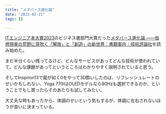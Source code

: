 ```yaml
---
title: "メタバース進化論"
date: "2023-02-21"
tags: []

---
```


[ITエンジニア本大賞2023](https://www.shoeisha.co.jp/campaign/award/result)のビジネス書部門大賞だった[メタバース進化論 ――仮想現実の荒野に芽吹く「解放」と「創造」の新世界：書籍案内｜技術評論社](https://gihyo.jp/book/2022/978-4-297-12755-8)を読み始めた。

まだ半分くらい残ってるけど、どんなサービスがあってどんな技術が使われていて、どんな課題があってというところはわかりやすく説明されていると思う。

そしてInspiron13で龍が如く0をやって3D酔いしたのは、リフレッシュレートのせいかもしれない、Yoga 770iはOLEDモデルなら90Hzも選択できるのか、ということでもし買ったらそのあたりも試してみたい。

大丈夫な時もあったから、体調のせいという気もするが、体調に左右されないほうが良いに決まっている。
